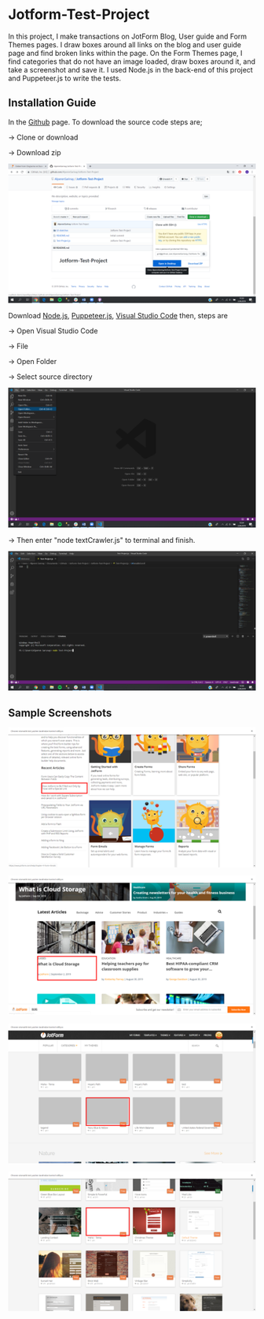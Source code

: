 # Jotform-Test-Project
  In this project, I make transactions on JotForm Blog, User guide and Form Themes pages. I draw boxes around all links on the blog and user guide page and find broken links within the page. On the Form Themes page, I find categories that do not have an image loaded, draw boxes around it, and take a screenshot and save it. I used Node.js in the back-end of this project and Puppeteer.js to write the tests.
  
  ## Installation Guide
  In the [Github](https://github.com/AlperenSarinay/Jotform-Test-Project) page. To download the source code steps are;
  
  -> Clone or download
  
  -> Download zip
  
  ![](https://github.com/AlperenSarinay/Jotform-Test-Project/blob/master/Ul-sketches/Clone.png)
  
  Download [Node.js](https://nodejs.org/en/), [Puppeteer.js](https://pptr.dev/), [Visual Studio Code](https://code.visualstudio.com/) then, steps are
  
  -> Open Visual Studio Code

-> File

-> Open Folder

-> Select source directory 

![](https://github.com/AlperenSarinay/Jotform-Test-Project/blob/master/Ul-sketches/Open.png)

-> Then enter "node textCrawler.js" to terminal and finish.

![](https://github.com/AlperenSarinay/Jotform-Test-Project/blob/master/Ul-sketches/Start.png)

## Sample Screenshots


![](https://github.com/AlperenSarinay/Jotform-Test-Project/blob/master/Ul-sketches/LinkDraw1.png)


![](https://github.com/AlperenSarinay/Jotform-Test-Project/blob/master/Ul-sketches/LinkDraw2.png)


![](https://github.com/AlperenSarinay/Jotform-Test-Project/blob/master/Ul-sketches/TestDraw1.png)


![](https://github.com/AlperenSarinay/Jotform-Test-Project/blob/master/Ul-sketches/TestDraw2.png)

